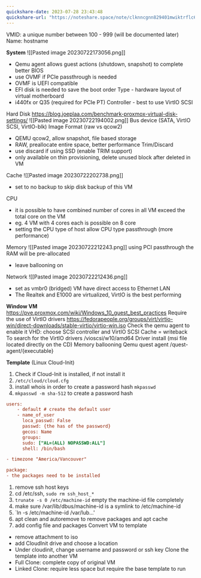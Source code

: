 ```yaml
---
quickshare-date: 2023-07-28 23:43:48
quickshare-url: "https://noteshare.space/note/clknncgnn829401mwiktrflc6#HBHZB3XbqYU1N8YNYNHTrk49jkf/Rk8k523Xd83cZbk"
---
```

VMID: a unique number between 100 - 999 (will be documented later)
Name: hostname

**System**
![[Pasted image 20230722173056.png]]
- Qemu agent allows guest actions (shutdown, snapshot) to complete better
BIOS
- use OVMF if PCIe passthrough is needed
- OVMF is UEFI compatible
- EFI disk is needed to save the boot order
Type - hardware layout of virtual motherboard
- i440fx or Q35 (required for PCIe PT)
Controller - best to use VirtIO SCSI

Hard Disk
https://blog.joeplaa.com/benchmark-proxmox-virtual-disk-settings/
![[Pasted image 20230722194002.png]]
Bus device (SATA, VirtIO SCSI, VirtIO-blk)
Image Format (raw vs qcow2)
- QEMU qcow2, allow snapshot, file based storage
- RAW, preallocate entire space, better performance
Trim/Discard
- use discard if using SSD (enable TRIM support)
- only available on thin provisioning, delete unused block after deleted in VM

Cache
![[Pasted image 20230722202738.png]]
- set to no backup to skip disk backup of this VM

CPU
- it is possible to have combined number of cores in all VM exceed the total core on the VM
- eg. 4 VM with 4 cores each is possible on 8 core
- setting the CPU type of host allow CPU type passthrough (more performance)

Memory
![[Pasted image 20230722212243.png]]
using PCI passthrough the RAM will be pre-allocated 
- leave ballooning on

Network
![[Pasted image 20230722212436.png]]
- set as vmbr0 (bridged) VM have direct access to Ethernet LAN
- The Realtek and E1000 are virtualized, VirtIO is the best performing

**Window VM**
https://pve.proxmox.com/wiki/Windows_10_guest_best_practices
Require the use of VirtIO drivers
https://fedorapeople.org/groups/virt/virtio-win/direct-downloads/stable-virtio/virtio-win.iso
Check the qemu agent to enable it
VHD: choose SCSI controller and VirtIO SCSI
Cache = writeback
To search for the VirtIO drivers /vioscsi/w10/amd64
Driver install (msi file located directly on the CD)
Memory ballooning
Qemu quest agent /quest-agent/{executable}

**Template** (Linux Cloud-Init)
1. Check if Cloud-Init is installed, if not install it
2. `/etc/cloud/cloud.cfg`
3. install whois in order to create a password hash `mkpasswd`
4. `mkpasswd -m sha-512` to create a password hash

```cfg
users:
	- default # create the default user
	- name_of_user
	  loca_passwd: False
	  passwd: {the has of the password}
	  gecos: Name
	  groups:
	  sudo: ["AL=(ALL) NOPASSWD:ALL"]
	  shell: /bin/bash

- timezone "America/Vancouver"

package:
- the packages need to be installed
```
1. remove ssh host keys
2. cd /etc/ssh, `sudo rm ssh_host_*`
3. `trunate -s 0 /etc/machine-id` empty the machine-id file completely
4. make sure /var/lib/dbus/machine-id is a symlink to /etc/machine-id
5. `ln -s /etc/machine-id /var/lub...' 
6. apt clean and autoremove to remove packages and apt cache
7. add config file and packages
Convert VM to template
- remove attachment to iso
- add CloudInit drive and choose a location
- Under cloudinit, change username and password or ssh key
Clone the template into another VM
- Full Clone: complete copy of original VM
- Linked Clone: require less space but require the base template to run